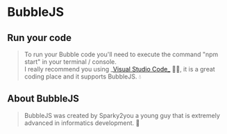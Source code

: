# BubbleJS

## Run your code

> To run your Bubble code you'll need to execute the command "npm start" in your terminal / console.  
> I really recommend you using \_[Visual Studio Code\_](https://code.visualstudio.com/) 👨‍💻, it is a great coding place and it supports BubbleJS. 💧

## About BubbleJS

> BubbleJS was created by Sparky2you a young guy that is extremely advanced in informatics development. 🚀
